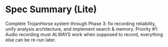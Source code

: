 # Spec Summary (Lite)

Complete TrojanHorse system through Phase 3: fix recording reliability, unify analysis architecture, and implement search & memory. Priority #1: Audio recording must ALWAYS work when supposed to record, everything else can be re-run later.
